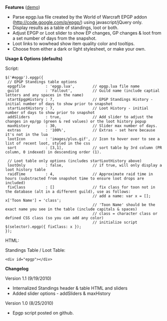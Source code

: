 **Features** ([demo][1])

* Parse epgp.lua file created by the World of Warcraft EPGP addon 
  (http://code.google.com/p/epgp/) using javascript/jQuery only.
* Display results as a table of standings, loot or both.
* Adjust EPGP or Loot slider to show EP changes, GP changes & loot from 
  a set number of days from the snapshot.
* Loot links to wowhead show item quality color and tooltips.
* Choose from either a dark or light stylesheet, or make your own.

**Usage & Options (defaults)**

Script:

    $('#epgp').epgp({
     // EPGP Standings table options
     epgpfile         : 'epgp.lua',        // epgp.lua file name
     guild            : 'Fallout',         // Guild name (include captial letters and any spaces in the name)
     startEpgpHistory : 7,                 // EPGP Standings History - initial number of days to show prior to snapshot
     startLootHistory : 7,                 // Loot History - initial number of days to show prior to snapshot
     addSliders       : true,              // Add slider to adjust the changes in ep/gp (green & red values) or the loot history popup
     maxHistory       : 30,                // Slider max number of days.
     extras           : '100%',            // Extras - set here because it's not in the lua
     lootIcon         : 'images/plus.gif', // Icon to hover over to see a list of recent loot, styled in the css
     sort             : [3,1],             // sort table by 3rd column (PR column, 0 indexed) in descending order (1).

     // Loot table only options (includes startLootHistory above)
     lootOnly         : false,             // if true, will only display a loot history table
     raidTime         : 4,                 // Approximate raid time in hours (substracted from snapshot time to ensure loot drops are included)
     fixClass         : []                 // fix class for toon not in the database (alt in a different guild), use as follows:
                                           // add a name: var x = []; x['Toon Name'] = 'class';
                                           // 'Toon Name' should be the exact name you see in the table (include capitals & spaces)
                                           // class = character class or defined CSS class (so you can add any color)
                                           // initialize script $(selector).epgp({ fixClass: x });
    });

HTML:

Standings Table / Loot Table:

    <div id="epgp"></div>

**Changelog**

Version 1.1 (9/19/2010)
* Internalized Standings header & table HTML and sliders
* Added slider options - addSliders & maxHistory

Version 1.0 (8/25/2010)

* Epgp script posted on github.

 [1]: http://mottie.github.com/epgp/